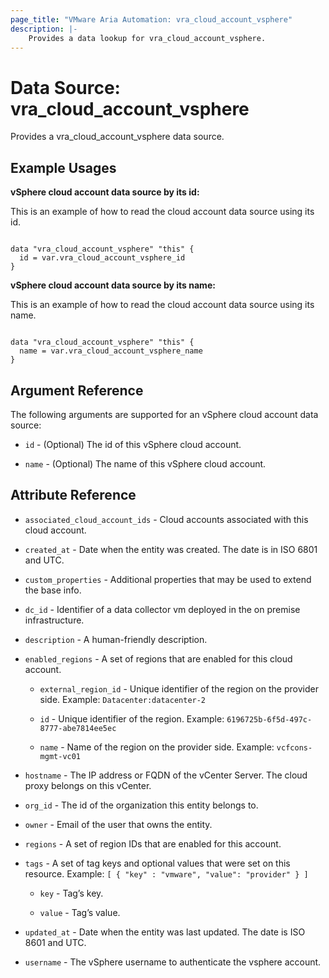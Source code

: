 ```yaml
---
page_title: "VMware Aria Automation: vra_cloud_account_vsphere"
description: |-
    Provides a data lookup for vra_cloud_account_vsphere.
---
```


# Data Source: vra_cloud_account_vsphere

Provides a vra_cloud_account_vsphere data source.

## Example Usages

**vSphere cloud account data source by its id:**

This is an example of how to read the cloud account data source using its id.

```hcl

data "vra_cloud_account_vsphere" "this" {
  id = var.vra_cloud_account_vsphere_id
}
```

**vSphere cloud account data source by its name:**

This is an example of how to read the cloud account data source using its name.

```hcl

data "vra_cloud_account_vsphere" "this" {
  name = var.vra_cloud_account_vsphere_name
}
```

## Argument Reference

The following arguments are supported for an vSphere cloud account data source:

* `id` - (Optional) The id of this vSphere cloud account.

* `name` - (Optional) The name of this vSphere cloud account.

## Attribute Reference

* `associated_cloud_account_ids` - Cloud accounts associated with this cloud account.

* `created_at` - Date when the entity was created. The date is in ISO 6801 and UTC.

* `custom_properties` - Additional properties that may be used to extend the base info.

* `dc_id` - Identifier of a data collector vm deployed in the on premise infrastructure.

* `description` - A human-friendly description.

* `enabled_regions` - A set of regions that are enabled for this cloud account.

  * `external_region_id` - Unique identifier of the region on the provider side. Example: `Datacenter:datacenter-2`

  * `id` - Unique identifier of the region. Example: `6196725b-6f5d-497c-8777-abe7814ee5ec`

  * `name` - Name of the region on the provider side. Example: `vcfcons-mgmt-vc01`

* `hostname` - The IP address or FQDN of the vCenter Server. The cloud proxy belongs on this vCenter.

* `org_id` - The id of the organization this entity belongs to.

* `owner` - Email of the user that owns the entity.

* `regions` - A set of region IDs that are enabled for this account.

* `tags` - A set of tag keys and optional values that were set on this resource. Example: `[ { "key" : "vmware", "value": "provider" } ]`

  * `key` - Tag’s key.

  * `value` - Tag’s value.

* `updated_at` - Date when the entity was last updated. The date is ISO 8601 and UTC.

* `username` - The vSphere username to authenticate the vsphere account.
